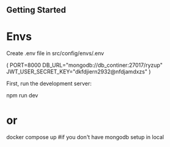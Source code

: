 
## Getting Started

# Envs 

Create .env file in src/config/envs/.env

(
    PORT=8000
   DB_URL="mongodb://db_continer:27017/ryzup"
   JWT_USER_SECRET_KEY="dkfdjiern2932@nfdjamdxzs"
)

First, run the development server:

npm run dev
# or
docker compose up #if you don't have mongodb setup in local

